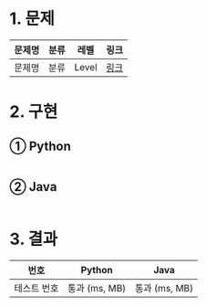 # 1. 문제
|문제명|분류|레벨|링크|
|:--:|:--:|:--:|:--:|
|문제명|분류|Level|[링크]()|
# 2. 구현
## ① Python
```python

```
## ② Java
```java

```
# 3. 결과
|번호|Python|Java|
|:--:|:--:|:--:|
|테스트 번호|통과 (ms, MB)|통과 (ms, MB)|
#
